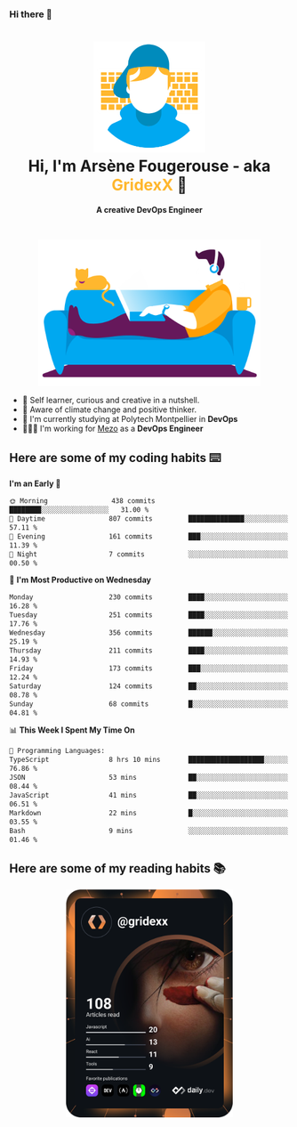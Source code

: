 ### Hi there 👋

<!--
**GridexX/gridexx** is a ✨ _special_ ✨ repository because its `README.md` (this file) appears on your GitHub profile.

Here are some ideas to get you started:

- 🔭 I’m currently working on ...
- 🌱 I’m currently learning ...
- 👯 I’m looking to collaborate on ...
- 🤔 I’m looking for help with ...
- 💬 Ask me about ...
- 📫 How to reach me: ...
- 😄 Pronouns: ...
- ⚡ Fun fact: ...
-->


<!-- Header -->
<h1 align="center">
  <img src="./images/user_profile.png" width="200">
  <br>
  Hi, I'm Arsène Fougerouse - aka <span style="color:#ffb72e">GridexX</span> 👋
</h1>


<p align="center">
  <b>A creative DevOps Engineer </b>
</p>
<br/>
<p align="center">
  <img src="./images/man_couch.png" width="400">
</p>

- 🎨 Self learner, curious and creative in a nutshell. 
- 🌱 Aware of climate change and positive thinker.
- 📕 I'm currently studying at Polytech Montpellier in **DevOps**
- 👨🏻‍💻 I'm working for [Mezo](https://meso-lr.umontpellier.fr/) as a **DevOps Engineer**


## Here are some of my coding habits ⌨️

<!-- Add a section about tech and Ops stack
  Like this one : https://github.com/Xanthus58#-tech-stack
-->
<!--START_SECTION:waka-->
**I'm an Early 🐤** 

```text
🌞 Morning                438 commits         ████████░░░░░░░░░░░░░░░░░   31.00 % 
🌆 Daytime                807 commits         ██████████████░░░░░░░░░░░   57.11 % 
🌃 Evening                161 commits         ███░░░░░░░░░░░░░░░░░░░░░░   11.39 % 
🌙 Night                  7 commits           ░░░░░░░░░░░░░░░░░░░░░░░░░   00.50 % 
```
📅 **I'm Most Productive on Wednesday** 

```text
Monday                   230 commits         ████░░░░░░░░░░░░░░░░░░░░░   16.28 % 
Tuesday                  251 commits         ████░░░░░░░░░░░░░░░░░░░░░   17.76 % 
Wednesday                356 commits         ██████░░░░░░░░░░░░░░░░░░░   25.19 % 
Thursday                 211 commits         ████░░░░░░░░░░░░░░░░░░░░░   14.93 % 
Friday                   173 commits         ███░░░░░░░░░░░░░░░░░░░░░░   12.24 % 
Saturday                 124 commits         ██░░░░░░░░░░░░░░░░░░░░░░░   08.78 % 
Sunday                   68 commits          █░░░░░░░░░░░░░░░░░░░░░░░░   04.81 % 
```


📊 **This Week I Spent My Time On** 

```text
💬 Programming Languages: 
TypeScript               8 hrs 10 mins       ███████████████████░░░░░░   76.86 % 
JSON                     53 mins             ██░░░░░░░░░░░░░░░░░░░░░░░   08.44 % 
JavaScript               41 mins             ██░░░░░░░░░░░░░░░░░░░░░░░   06.51 % 
Markdown                 22 mins             █░░░░░░░░░░░░░░░░░░░░░░░░   03.55 % 
Bash                     9 mins              ░░░░░░░░░░░░░░░░░░░░░░░░░   01.46 % 
```


<!--END_SECTION:waka-->

## Here are some of my reading habits 📚
<div  align="center">
  <img src="./images/devcard.svg" width="300">
</div>
